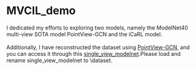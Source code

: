 # MVCIL_demo
I dedicated my efforts to exploring two models, namely the ModelNet40 multi-view SOTA model PointView-GCN and the iCaRL model.<br>  
Additionally, I have reconstructed the dataset using [PointView-GCN](https://github.com/SMohammadi89/PointView-GCN/tree/master), and you can access it through this [single_view_modelnet](https://drive.google.com/file/d/1Z-Te9Vw_PhQDCIc_zxyemwiBjI-BeBLK/view?usp=sharing).Please load and rename single_view_modelnet to \dataset\.<br>  
